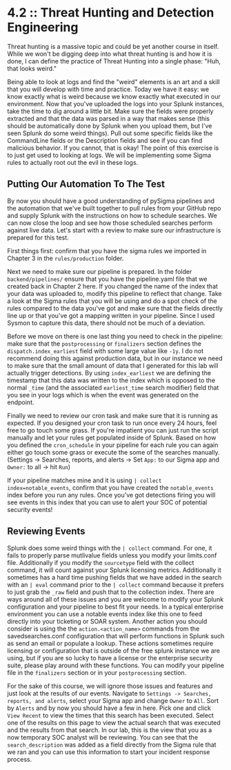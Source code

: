 # 4.2 :: Threat Hunting and Detection Engineering

Threat hunting is a massive topic and could be yet another course in itself. While we won't be digging deep into what threat hunting is and how it is done, I can define the practice of Threat Hunting into a single phase: "Huh, that looks weird."

Being able to look at logs and find the "weird" elements is an art and a skill that you will develop with time and practice. Today we have it easy: we know exactly what is weird because we know exactly what executed in our environment. Now that you've uploaded the logs into your Splunk instances, take the time to dig around a little bit. Make sure the fields were properly extracted and that the data was parsed in a way that makes sense (this should be automatically done by Splunk when you upload them, but I've seen Splunk do some weird things). Pull out some specific fields like the CommandLine fields or the Description fields and see if you can find malicious behavior. If you cannot, that is okay! The point of this exercise is to just get used to looking at logs. We will be implementing some Sigma rules to actually root out the evil in these logs.

## Putting Our Automation To The Test

By now you should have a good understanding of pySigma pipelines and the automation that we've built together to pull rules from your GitHub repo and supply Splunk with the instructions on how to schedule searches. We can now close the loop and see how those scheduled searches perform against live data. Let's start with a review to make sure our infrastructure is prepared for this test.

First things first: confirm that you have the sigma rules we imported in Chapter 3 in the `rules/production` folder.

Next we need to make sure our pipeline is prepared. In the folder `backend/pipelines/` ensure that you have the pipeline.yaml file that we created back in Chapter 2 here. If you changed the name of the index that your data was uploaded to, modify this pipeline to reflect that change. Take a look at the Sigma rules that you will be using and do a spot check of the rules compared to the data you've got and make sure that the fields directly line up or that you've got a mapping written in your pipeline. Since I used Sysmon to capture this data, there should not be much of a deviation. 

Before we move on there is one last thing you need to check in the pipeline: make sure that the `postprocessing` or `finalizers` section defines the `dispatch.index_earliest` field with some large value like `-1y`. I do not recommend doing this against production data, but in our instance we need to make sure that the small amount of data that I generated for this lab will actually trigger detections. By using `index_earliest` we are defining the timestamp that this data was written to the index which is opposed to the normal `_time` (and the associated `earliest_time` search modifier) field that you see in your logs which is when the event was generated on the endpoint.

Finally we need to review our cron task and make sure that it is running as expected. If you designed your cron task to run once every 24 hours, feel free to go touch some grass. If you're impatient you can just run the script manually and let your rules get populated inside of Splunk. Based on how you defined the `cron_schedule` in your pipeline for each rule you can again either go touch some grass or execute the some of the searches manually. (Settings -> Searches, reports, and alerts -> Set `App:` to our Sigma app and `Owner:` to all -> hit `Run`)

If your pipeline matches mine and it is using `| collect index=notable_events`, confirm that you have created the `notable_events` index before you run any rules. Once you've got detections firing you will see events in this index that you can use to alert your SOC of potential security events!

## Reviewing Events

Splunk does some weird things with the `| collect` command. For one, it fails to properly parse mutlivalue fields unless you modify your limits.conf file. Additionally if you modify the `sourcetype` field with the collect command, it will count against your Splunk licensing metrics. Additionally it sometimes has a hard time pushing fields that we have added in the search with an `| eval` command prior to the `| collect` command because it prefers to just grab the `_raw` field and push that to the collection index. There are ways around all of these issues and you are welcome to modify your Splunk configuration and your pipeline to best fit your needs. In a typical enterprise environment you can use a notable events index like this one to feed directly into your ticketing or SOAR system. Another action you should consider is using the the `action.<action_name>` commands from the savedsearches.conf configuration that will perform functions in Splunk such as send an email or populate a lookup. These actions sometimes require licensing or configuration that is outside of the free splunk instance we are using, but if you are so lucky to have a license or the enterprise security suite, please play around with these functions. You can modify your pipeline file in the `finalizers` section or in your `postprocessing` section.

For the sake of this course, we will ignore those issues and features and just look at the results of our events. Navigate to `Settings -> Searches, reports, and alerts`, select your Sigma app and change `Owner` to `All`. Sort by `Alerts` and by now you should have a few in here. Pick one and click `View Recent` to view the times that this search has been executed. Select one of the results on this page to view the actual search that was executed and the results from that search. In our lab, this is the view that you as a now temporary SOC analyst will be reviewing. You can see that the `search_description` was added as a field directly from the Sigma rule that we ran and you can use this information to start your incident response process.